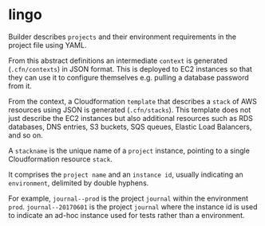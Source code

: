 # lingo

Builder describes `projects` and their environment requirements in the project file using YAML.

From this abstract definitions an intermediate `context` is generated (`.cfn/contexts`) in JSON format. This is deployed to EC2 instances so that they can use it to configure themselves e.g. pulling a database password from it.

From the context, a Cloudformation `template` that describes a `stack` of AWS resources using JSON is generated (`.cfn/stacks`). This template does not just describe the EC2 instances but also additional resources such as RDS databases, DNS entries, S3 buckets, SQS queues, Elastic Load Balancers, and so on.

A `stackname` is the unique name of a `project` instance, pointing to a single Cloudformation resource `stack`.

It comprises the `project name` and an `instance id`, usually indicating an `environment`, delimited by double hyphens.

For example, `journal--prod` is the project `journal` within the environment `prod`. `journal--20170601` is the project `journal` where the instance id is used to indicate an ad-hoc instance used for tests rather than a environment.

